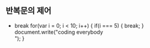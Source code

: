## 반복문의 제어
- break
for(var i = 0; i < 10; i++) {
    if(i === 5) {
        break;
    }
    document.write("coding everybody <br />");
}
